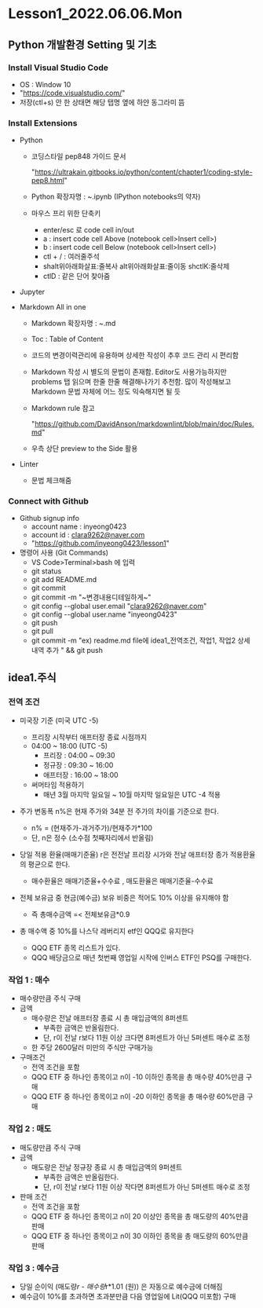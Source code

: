 # Lesson1_2022.06.06.Mon

## Python 개발환경 Setting 및 기초

### Install Visual Studio Code

- OS : Window 10
- "https://code.visualstudio.com/"
- 저장(ctl+s) 안 한 상태면 해당 탭명 옆에 하얀 동그라미 뜸

### Install Extensions

- Python
  
  - 코딩스타일 pep848 가이드 문서
  
     "https://ultrakain.gitbooks.io/python/content/chapter1/coding-style-pep8.html"

  - Python 확장자명 : ~.ipynb (IPython notebooks의 약자)
  - 마우스 프리 위한 단축키
    - enter/esc 로 code cell in/out
    - a : insert code cell Above (notebook cell>Insert cell>)
    - b : insert code cell Below (notebook cell>Insert cell>)
    - ctl + / : 여러줄주석  
    - shalt위아래화살표:줄복사 alt위아래화살표:줄이동 shctlK:줄삭제
    - ctlD : 같은 단어 찾아줌

- Jupyter
- Markdown All in one
  - Markdown 확장자명 : ~.md
  - Toc : Table of Content
  - 코드의 변경이력관리에 유용하며 상세한 작성이 추후 코드 관리 시 편리함
  - Markdown 작성 시 별도의 문법이 존재함. Editor도 사용가능하지만 problems 탭 읽으며 한줄 한줄 해결해나가기 추천함. 많이 작성해보고 Markdown 문법 자체에 어느 정도 익숙해지면 될 듯
  - Markdown rule 참고

    "https://github.com/DavidAnson/markdownlint/blob/main/doc/Rules.md"

  - 우측 상단 preview to the Side 활용

- Linter
  - 문법 체크해줌

### Connect with Github

- Github signup info
  - account name : inyeong0423
  - account id : clara9262@naver.com
  - "https://github.com/inyeong0423/lesson1"
- 명령어 사용 (Git Commands)
  - VS Code>Terminal>bash 에 입력
  - git status
  - git add README.md
  - git commit
  - git commit -m "~변경내용디테일하게~"
  - git config --global user.email "clara9262@naver.com"
  - git config --global user.name "inyeong0423"
  - git push
  - git pull
  - git commit -m "ex) readme.md file에 idea1_전역조건, 작업1, 작업2 상세내역 추가 " && git push

## idea1.주식

### 전역 조건

- 미국장 기준 (미국 UTC -5)
  - 프리장 시작부터 애프터장 종료 시점까지
  - 04:00 ~ 18:00 (UTC -5)
    - 프리장 : 04:00 ~ 09:30
    - 정규장 : 09:30 ~ 16:00
    - 애프터장 : 16:00 ~ 18:00
  - 써머타임 적용하기
    - 매년 3월 마지막 일요일 ~ 10월 마지막 일요일은 UTC -4 적용
- 주가 변동폭 n%은 현재 주가와 34분 전 주가의 차이를 기준으로 한다.
  - n% = (현재주가-과거주가)/현재주가*100
  - 단, n은 정수 (소수점 첫째자리에서 반올림)
- 당일 적용 환율(매매기준율) r은 전전날 프리장 시가와 전날 애프터장 종가 적용환율의 평균으로 한다.
  - 매수환율은 매매기준율+수수료 , 매도환율은 매매기준율-수수료

- 전체 보유금 중 현금(예수금) 보유 비중은 적어도 10% 이상을 유지해야 함
  - 즉 총매수금액 =< 전체보유금*0.9
- 총 매수액 중 10%를 나스닥 레버리지 etf인 QQQ로 유지한다
  - QQQ ETF 종목 리스트가 있다.
  - QQQ 배당금으로 매년 첫번째 영업일 시작에 인버스 ETF인 PSQ를 구매한다.

### 작업 1 : 매수

- 매수량만큼 주식 구매
- 금액
  - 매수량은 전날 애프터장 종료 시 총 매입금액의 8퍼센트
    - 부족한 금액은 반올림한다.
    - 단, r이 전날 r보다 11원 이상 크다면 8퍼센트가 아닌 5퍼센트 매수로 조정
  - 한 주당 2600달러 미만의 주식만 구매가능
- 구매조건
  - 전역 조건을 포함
  - QQQ ETF 중 하나인 종목이고 n이 -10 이하인 종목을 총 매수량 40%만큼 구매
  - QQQ ETF 중 하나인 종목이고 n이 -20 이하인 종목을 총 매수량 60%만큼 구매

### 작업 2 : 매도

- 매도량만큼 주식 구매
- 금액
  - 매도량은 전날 정규장 종료 시 총 매입금액의 9퍼센트
    - 부족한 금액은 반올림한다.
    - 단, r이 전날 r보다 11원 이상 작다면 8퍼센트가 아닌 5퍼센트 매수로 조정
- 판매 조건
  - 전역 조건을 포함
  - QQQ ETF 중 하나인 종목이고 n이 20 이상인 종목을 총 매도량의 40%만큼 판매
  - QQQ ETF 중 하나인 종목이고 n이 30 이하인 종목을 총 매도량의 60%만큼 판매

### 작업 3 : 예수금

- 당일 순이익 (매도량*r - 매수량*r*1.01 (원)) 은 자동으로 예수금에 더해짐
- 예수금이 10%를 초과하면 초과분만큼 다음 영업일에 Lit(QQQ 미포함) 구매
  